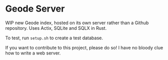 # Geode Server

WIP new Geode index, hosted on its own server rather than a Github repository. Uses Actix, SQLite and SQLX in Rust.

To test, run `setup.sh` to create a test database.

If you want to contribute to this project, please do so! I have no bloody clue how to write a web server.
